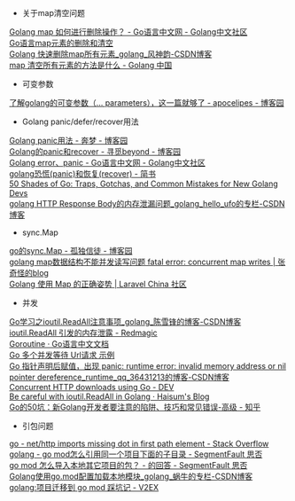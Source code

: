- 关于map清空问题

[Golang map 如何进行删除操作？ - Go语言中文网 - Golang中文社区](https://studygolang.com/articles/11561)  
[Go语言map元素的删除和清空](http://c.biancheng.net/view/33.html)  
[Golang 快速删除map所有元素_golang_风神韵-CSDN博客](https://blog.csdn.net/fengshenyun/article/details/92759609)  
[map 清空所有元素的方法是什么 - Golang 中国](https://golangtc.com/t/59c4d7b54ce40d7932408af9)



- 可变参数

[了解golang的可变参数（... parameters），这一篇就够了 - apocelipes - 博客园](https://www.cnblogs.com/apocelipes/p/9861315.html)



- Golang panic/defer/recover用法

[Golang panic用法 - 奔梦 - 博客园](https://www.cnblogs.com/liuzhongchao/p/10112739.html)  
[Golang的panic和recover - 寻觅beyond - 博客园](https://www.cnblogs.com/-beyond/p/8394691.html)  
[Golang error、panic - Go语言中文网 - Golang中文社区](https://studygolang.com/articles/15846?fr=sidebar)  
[golang恐慌(panic)和恢复(recover) - 简书](https://www.jianshu.com/p/4165c4127682)  
[50 Shades of Go: Traps, Gotchas, and Common Mistakes for New Golang Devs](http://devs.cloudimmunity.com/gotchas-and-common-mistakes-in-go-golang/index.html#close_http_resp_body)  
[golang HTTP Response Body的内存泄漏问题_golang_hello_ufo的专栏-CSDN博客](https://blog.csdn.net/hello_ufo/article/details/92994573)


- sync.Map

[go的sync.Map - 孤独信徒 - 博客园](https://www.cnblogs.com/unqiang/p/10770606.html)  
[golang map数据结构不能并发读写问题 fatal error: concurrent map writes | 张奇怪的blog](https://zhanghongtong.github.io/2018/07/04/golang-map%E6%95%B0%E6%8D%AE%E7%BB%93%E6%9E%84%E4%B8%8D%E8%83%BD%E5%B9%B6%E5%8F%91%E8%AF%BB%E5%86%99%E9%97%AE%E9%A2%98-fatal-error-concurrent-map-writes/)  
[Golang 使用 Map 的正确姿势 | Laravel China 社区](https://learnku.com/articles/27691)


- 并发

[Go学习之ioutil.ReadAll注意事项_golang_陈雪锋的博客-CSDN博客](https://blog.csdn.net/xuefeng1207/article/details/87939737)  
[ioutil.ReadAll 引发的内存泄露 - Redmagic](http://blog.lfyzjck.com/14506675584881.html)  
[Goroutine · Go语言中文文档](http://www.topgoer.com/%E5%B9%B6%E5%8F%91%E7%BC%96%E7%A8%8B/goroutine.html)  
[Go 多个并发等待 Url请求 示例](http://llever.com/2018/11/04/go-%E5%A4%9A%E4%B8%AA%E5%B9%B6%E5%8F%91%E7%AD%89%E5%BE%85-url%E8%AF%B7%E6%B1%82-%E7%A4%BA%E4%BE%8B/)  
[Go 指针声明后赋值，出现 panic: runtime error: invalid memory address or nil pointer dereference_runtime_qq_36431213的博客-CSDN博客](https://blog.csdn.net/qq_36431213/article/details/82967982)  
[Concurrent HTTP downloads using Go - DEV](https://dev.to/dhanushgopinath/concurrent-http-downloads-usinggo-122n)  
[Be careful with ioutil.ReadAll in Golang · Haisum's Blog](https://haisum.github.io/2017/09/11/golang-ioutil-readall/)  
[Go的50坑：新Golang开发者要注意的陷阱、技巧和常见错误-高级 - 知乎](https://zhuanlan.zhihu.com/p/27518650)


- 引包问题

[go - net/http imports missing dot in first path element - Stack Overflow](https://stackoverflow.com/questions/59350825/net-http-imports-missing-dot-in-first-path-element)  
[golang - go mod怎么引用同一个项目下面的子目录 - SegmentFault 思否](https://segmentfault.com/q/1010000020590559)  
[go mod 怎么导入本地其它项目的包？ - 的回答 - SegmentFault 思否](https://segmentfault.com/q/1010000020696591/a-1020000020700219)  
[Golang使用go.mod配置加载本地模块_golang_蜗牛的专栏-CSDN博客](https://blog.csdn.net/zhouzme/article/details/90237864)  
[golang:项目迁移到 go mod 踩坑记 - V2EX](https://www.v2ex.com/t/619023)


  

